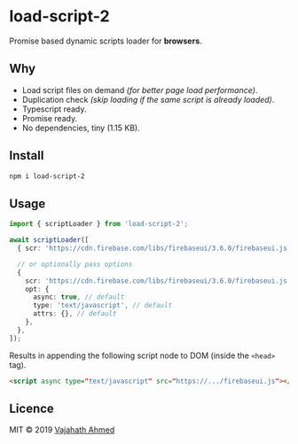 # load-script-2

Promise based dynamic scripts loader for **browsers**.

## Why

- Load script files on demand _(for better page load performance)_.
- Duplication check _(skip loading if the same script is already loaded)_.
- Typescript ready.
- Promise ready.
- No dependencies, tiny (1.15 KB).

## Install

```bash
npm i load-script-2
```

## Usage

```ts
import { scriptLoader } from 'load-script-2';

await scriptLoader([
  { scr: 'https://cdn.firebase.com/libs/firebaseui/3.6.0/firebaseui.js' },

  // or optionally pass options
  {
    scr: 'https://cdn.firebase.com/libs/firebaseui/3.6.0/firebaseui.js',
    opt: {
      async: true, // default
      type: 'text/javascript', // default
      attrs: {}, // default
    },
  },
]);
```

Results in appending the following script node to DOM (inside the `<head>` tag).

```html
<script async type=​"text/​javascript" src=​"https://.../​firebaseui.js">​</script>​
```

## Licence

MIT &copy; 2019 [Vajahath Ahmed](https://twitter.com/vajahath7)
